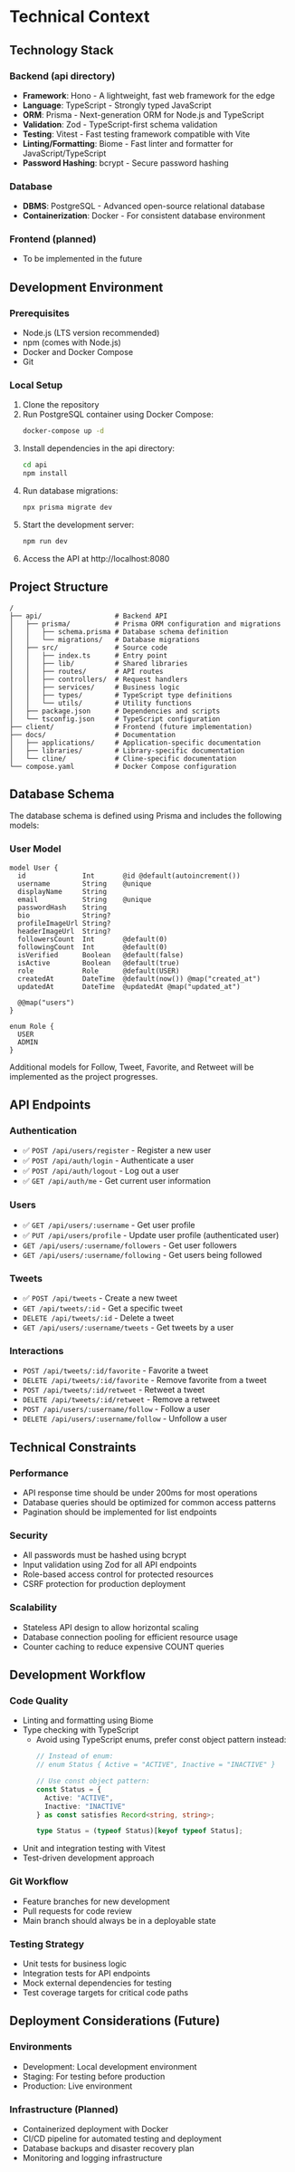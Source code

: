 # Technical Context

## Technology Stack

### Backend (api directory)
- **Framework**: Hono - A lightweight, fast web framework for the edge
- **Language**: TypeScript - Strongly typed JavaScript
- **ORM**: Prisma - Next-generation ORM for Node.js and TypeScript
- **Validation**: Zod - TypeScript-first schema validation
- **Testing**: Vitest - Fast testing framework compatible with Vite
- **Linting/Formatting**: Biome - Fast linter and formatter for JavaScript/TypeScript
- **Password Hashing**: bcrypt - Secure password hashing

### Database
- **DBMS**: PostgreSQL - Advanced open-source relational database
- **Containerization**: Docker - For consistent database environment

### Frontend (planned)
- To be implemented in the future

## Development Environment

### Prerequisites
- Node.js (LTS version recommended)
- npm (comes with Node.js)
- Docker and Docker Compose
- Git

### Local Setup
1. Clone the repository
2. Run PostgreSQL container using Docker Compose:
   ```bash
   docker-compose up -d
   ```
3. Install dependencies in the api directory:
   ```bash
   cd api
   npm install
   ```
4. Run database migrations:
   ```bash
   npx prisma migrate dev
   ```
5. Start the development server:
   ```bash
   npm run dev
   ```
6. Access the API at http://localhost:8080

## Project Structure

```
/
├── api/                  # Backend API
│   ├── prisma/           # Prisma ORM configuration and migrations
│   │   ├── schema.prisma # Database schema definition
│   │   └── migrations/   # Database migrations
│   ├── src/              # Source code
│   │   ├── index.ts      # Entry point
│   │   ├── lib/          # Shared libraries
│   │   ├── routes/       # API routes
│   │   ├── controllers/  # Request handlers
│   │   ├── services/     # Business logic
│   │   ├── types/        # TypeScript type definitions
│   │   └── utils/        # Utility functions
│   ├── package.json      # Dependencies and scripts
│   └── tsconfig.json     # TypeScript configuration
├── client/               # Frontend (future implementation)
├── docs/                 # Documentation
│   ├── applications/     # Application-specific documentation
│   ├── libraries/        # Library-specific documentation
│   └── cline/            # Cline-specific documentation
└── compose.yaml          # Docker Compose configuration
```

## Database Schema

The database schema is defined using Prisma and includes the following models:

### User Model
```prisma
model User {
  id              Int       @id @default(autoincrement())
  username        String    @unique
  displayName     String
  email           String    @unique
  passwordHash    String
  bio             String?
  profileImageUrl String?
  headerImageUrl  String?
  followersCount  Int       @default(0)
  followingCount  Int       @default(0)
  isVerified      Boolean   @default(false)
  isActive        Boolean   @default(true)
  role            Role      @default(USER)
  createdAt       DateTime  @default(now()) @map("created_at")
  updatedAt       DateTime  @updatedAt @map("updated_at")

  @@map("users")
}

enum Role {
  USER
  ADMIN
}
```

Additional models for Follow, Tweet, Favorite, and Retweet will be implemented as the project progresses.

## API Endpoints

### Authentication
- ✅ `POST /api/users/register` - Register a new user
- ✅ `POST /api/auth/login` - Authenticate a user
- ✅ `POST /api/auth/logout` - Log out a user
- ✅ `GET /api/auth/me` - Get current user information

### Users
- ✅ `GET /api/users/:username` - Get user profile
- ✅ `PUT /api/users/profile` - Update user profile (authenticated user)
- `GET /api/users/:username/followers` - Get user followers
- `GET /api/users/:username/following` - Get users being followed

### Tweets
- ✅ `POST /api/tweets` - Create a new tweet
- `GET /api/tweets/:id` - Get a specific tweet
- `DELETE /api/tweets/:id` - Delete a tweet
- `GET /api/users/:username/tweets` - Get tweets by a user

### Interactions
- `POST /api/tweets/:id/favorite` - Favorite a tweet
- `DELETE /api/tweets/:id/favorite` - Remove favorite from a tweet
- `POST /api/tweets/:id/retweet` - Retweet a tweet
- `DELETE /api/tweets/:id/retweet` - Remove a retweet
- `POST /api/users/:username/follow` - Follow a user
- `DELETE /api/users/:username/follow` - Unfollow a user

## Technical Constraints

### Performance
- API response time should be under 200ms for most operations
- Database queries should be optimized for common access patterns
- Pagination should be implemented for list endpoints

### Security
- All passwords must be hashed using bcrypt
- Input validation using Zod for all API endpoints
- Role-based access control for protected resources
- CSRF protection for production deployment

### Scalability
- Stateless API design to allow horizontal scaling
- Database connection pooling for efficient resource usage
- Counter caching to reduce expensive COUNT queries

## Development Workflow

### Code Quality
- Linting and formatting using Biome
- Type checking with TypeScript
  - Avoid using TypeScript enums, prefer const object pattern instead:
    ```typescript
    // Instead of enum:
    // enum Status { Active = "ACTIVE", Inactive = "INACTIVE" }

    // Use const object pattern:
    const Status = {
      Active: "ACTIVE",
      Inactive: "INACTIVE"
    } as const satisfies Record<string, string>;

    type Status = (typeof Status)[keyof typeof Status];
    ```
- Unit and integration testing with Vitest
- Test-driven development approach

### Git Workflow
- Feature branches for new development
- Pull requests for code review
- Main branch should always be in a deployable state

### Testing Strategy
- Unit tests for business logic
- Integration tests for API endpoints
- Mock external dependencies for testing
- Test coverage targets for critical code paths

## Deployment Considerations (Future)

### Environments
- Development: Local development environment
- Staging: For testing before production
- Production: Live environment

### Infrastructure (Planned)
- Containerized deployment with Docker
- CI/CD pipeline for automated testing and deployment
- Database backups and disaster recovery plan
- Monitoring and logging infrastructure
